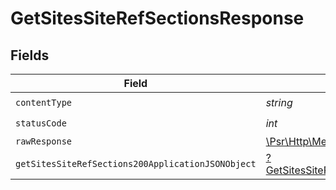 # GetSitesSiteRefSectionsResponse


## Fields

| Field                                                                                                              | Type                                                                                                               | Required                                                                                                           | Description                                                                                                        |
| ------------------------------------------------------------------------------------------------------------------ | ------------------------------------------------------------------------------------------------------------------ | ------------------------------------------------------------------------------------------------------------------ | ------------------------------------------------------------------------------------------------------------------ |
| `contentType`                                                                                                      | *string*                                                                                                           | :heavy_check_mark:                                                                                                 | N/A                                                                                                                |
| `statusCode`                                                                                                       | *int*                                                                                                              | :heavy_check_mark:                                                                                                 | N/A                                                                                                                |
| `rawResponse`                                                                                                      | [\Psr\Http\Message\ResponseInterface](https://www.php-fig.org/psr/psr-7/#33-psrhttpmessageresponseinterface)       | :heavy_minus_sign:                                                                                                 | N/A                                                                                                                |
| `getSitesSiteRefSections200ApplicationJSONObject`                                                                  | [?GetSitesSiteRefSections200ApplicationJSON](../../models/operations/GetSitesSiteRefSections200ApplicationJSON.md) | :heavy_minus_sign:                                                                                                 | OK                                                                                                                 |